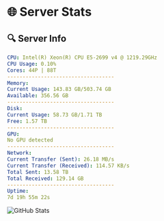 # 🌐 Server Stats
## 🔍 Server Info
```yaml
CPU: Intel(R) Xeon(R) CPU E5-2699 v4 @ 1219.29GHz
CPU Usage: 0.10%
Cores: 44P | 88T
-----------------------------------
Memory:
Current Usage: 143.83 GB/503.74 GB
Available: 356.56 GB
-----------------------------------
Disk:
Current Usage: 58.73 GB/1.71 TB
Free: 1.57 TB
-----------------------------------
GPU:
No GPU detected
-----------------------------------
Network:
Current Transfer (Sent): 26.18 MB/s
Current Transfer (Received): 114.57 KB/s
Total Sent: 13.58 TB
Total Received: 129.14 GB
-----------------------------------
Uptime:
7d 19h 55m 22s
```
![GitHub Stats](https://img.shields.io/badge/Updated-2025-03-15_17:18:11-blue)